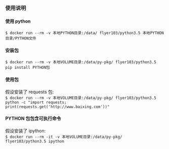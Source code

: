 ### 使用说明
#### 使用 python
`$ docker run --rm -v 本地PYTHON目录:/data/ flyer103/python3.5 本地PYTHON目录/PYTHON文件`

#### 安装包
`$ docker run --rm -v 本地VOLUME目录:/data/py-pkg/ flyer103/python3.5 pip install PYTHON包`

#### 使用包
假设安装了 requests 包:  
`$ docker run --rm -v 本地VOLUME目录:/data/py-pkg/ flyer103/python3.5 python -c "import requests; print(requests.get('http://www.baixing.com'))"`

#### PYTHON 包包含可执行命令
假设安装了 ipython:  
`$ docker run --rm -it -v 本地VOLUME目录:/data/py-pkg/ flyer103/python3.5 ipython`